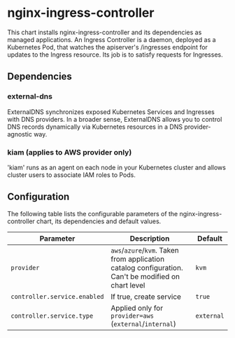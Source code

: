 # nginx-ingress-controller

This chart installs nginx-ingress-controller and its dependencies as managed applications. An Ingress Controller is a daemon, deployed as a Kubernetes Pod, that watches the apiserver's /ingresses endpoint for updates to the Ingress resource. Its job is to satisfy requests for Ingresses.

## Dependencies

### external-dns

ExternalDNS synchronizes exposed Kubernetes Services and Ingresses with DNS providers. In a broader sense, ExternalDNS allows you to control DNS records dynamically via Kubernetes resources in a DNS provider-agnostic way.

### kiam (applies to AWS provider only)

'kiam' runs as an agent on each node in your Kubernetes cluster and allows cluster users to associate IAM roles to Pods.


## Configuration

The following table lists the configurable parameters of the nginx-ingress-controller chart, its dependencies and default values.

Parameter | Description | Default
--- | --- | ---
`provider` | `aws`/`azure`/`kvm`. Taken from application catalog configuration. Can't be modified on chart level | `kvm`
`controller.service.enabled` | If true, create service | `true`
`controller.service.type` | Applied only for `provider=aws` (`external`/`internal`) | `external`
